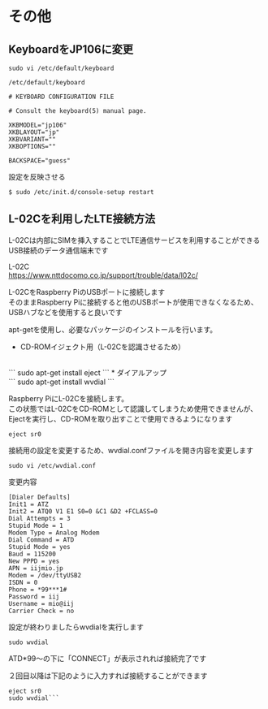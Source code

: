 # その他

## KeyboardをJP106に変更

    sudo vi /etc/default/keyboard

`/etc/default/keyboard`

```
# KEYBOARD CONFIGURATION FILE

# Consult the keyboard(5) manual page.

XKBMODEL="jp106"
XKBLAYOUT="jp"
XKBVARIANT=""
XKBOPTIONS=""

BACKSPACE="guess"

```

設定を反映させる

    $ sudo /etc/init.d/console-setup restart


## L-02Cを利用したLTE接続方法

L-02Cは内部にSIMを挿入することでLTE通信サービスを利用することができるUSB接続のデータ通信端末です

L-02C
<br>
https://www.nttdocomo.co.jp/support/trouble/data/l02c/

L-02CをRaspberry PiのUSBポートに接続します
<br>
そのままRaspberry Piに接続すると他のUSBポートが使用できなくなるため、USBハブなどを使用すると良いです


apt-getを使用し、必要なパッケージのインストールを行います。

* CD-ROMイジェクト用（L-02Cを認識させるため）
<br>
```
sudo apt-get install eject
```
* ダイアルアップ
<br>
```
sudo apt-get install wvdial
```


Raspberry PiにL-02Cを接続します。
<br>
この状態ではL-02CをCD-ROMとして認識してしまうため使用できませんが、Ejectを実行し、CD-ROMを取り出すことで使用できるようになります
```
eject sr0
```

接続用の設定を変更するため、wvdial.confファイルを開き内容を変更します

```
sudo vi /etc/wvdial.conf
```

変更内容
```
[Dialer Defaults]
Init1 = ATZ
Init2 = ATQ0 V1 E1 S0=0 &C1 &D2 +FCLASS=0
Dial Attempts = 3
Stupid Mode = 1
Modem Type = Analog Modem
Dial Command = ATD
Stupid Mode = yes
Baud = 115200
New PPPD = yes
APN = iijmio.jp
Modem = /dev/ttyUSB2
ISDN = 0
Phone = *99***1#
Password = iij
Username = mio@iij
Carrier Check = no
```

設定が終わりましたらwvdialを実行します
```
sudo wvdial
```

ATD*99〜の下に「CONNECT」が表示されれば接続完了です

２回目以降は下記のように入力すれば接続することができます
```
eject sr0
sudo wvdial```